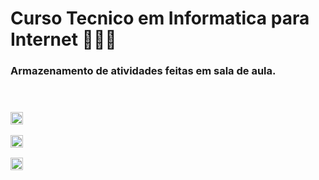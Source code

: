 # <h1>**Curso Tecnico em Informatica para Internet** 👩🏻‍💻

<h3>Armazenamento de atividades feitas em sala de aula.
<br/>
<br/>
<br/>

<a href= "https://github.com/ansiee/TecnicoInformaticaParaInternet/tree/main/LogicaDeProgramacao/EstruturaSequencial" ><img  height = "20" src="https://media.discordapp.net/attachments/886704677251584020/1012571371320131685/1.png" ></a>

<a href= "https://github.com/ansiee/TecnicoInformaticaParaInternet/tree/main/LogicaDeProgramacao/EstruturaCondicional" ><img  height = "20" src="https://media.discordapp.net/attachments/886704677251584020/1012571370959425586/3.png" ></a>

<a href= "https://github.com/ansiee/TecnicoInformaticaParaInternet/tree/main/LogicaDeProgramacao/EstruturaRepeticao" ><img  height = "20" src="https://media.discordapp.net/attachments/886704677251584020/1012571371320131685/1.png" ></a>

 
